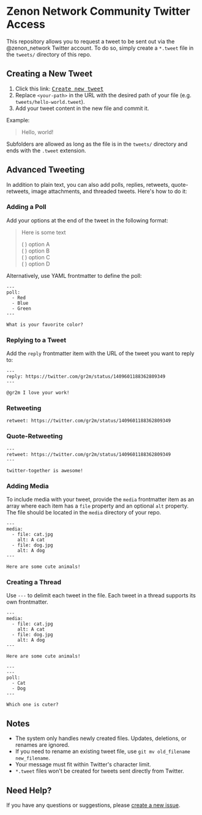 # Zenon Network Community Twitter Access

This repository allows you to request a tweet to be sent out via the @zenon_network Twitter account. To do so, simply create a `*.tweet` file in the `tweets/` directory of this repo. 

## Creating a New Tweet

1. Click this link: <kbd>[Create new tweet](../../../twitter/new/master/?filename=tweets/<your-path>.tweet)</kbd>
2. Replace `<your-path>` in the URL with the desired path of your file (e.g. `tweets/hello-world.tweet`).
3. Add your tweet content in the new file and commit it.

Example:

> Hello, world!

Subfolders are allowed as long as the file is in the `tweets/` directory and ends with the `.tweet` extension.

## Advanced Tweeting

In addition to plain text, you can also add polls, replies, retweets, quote-retweets, image attachments, and threaded tweets. Here's how to do it:

### Adding a Poll

Add your options at the end of the tweet in the following format:

> Here is some text
>
> ( ) option A  
> ( ) option B  
> ( ) option C  
> ( ) option D

Alternatively, use YAML frontmatter to define the poll:

```
---
poll:
  - Red
  - Blue
  - Green
---

What is your favorite color?
```

### Replying to a Tweet

Add the `reply` frontmatter item with the URL of the tweet you want to reply to:

```
---
reply: https://twitter.com/gr2m/status/1409601188362809349
---

@gr2m I love your work!
```

### Retweeting

```
retweet: https://twitter.com/gr2m/status/1409601188362809349
```

### Quote-Retweeting

```
---
retweet: https://twitter.com/gr2m/status/1409601188362809349
---

twitter-together is awesome!
```

### Adding Media

To include media with your tweet, provide the `media` frontmatter item as an array where each item has a `file` property and an optional `alt` property. The file should be located in the `media` directory of your repo.

```
---
media:
  - file: cat.jpg
    alt: A cat
  - file: dog.jpg
    alt: A dog
---

Here are some cute animals!
```

### Creating a Thread

Use `---` to delimit each tweet in the file. Each tweet in a thread supports its own frontmatter.

```
---
media:
  - file: cat.jpg
    alt: A cat
  - file: dog.jpg
    alt: A dog
---

Here are some cute animals!

---
---
poll:
  - Cat
  - Dog
---

Which one is cuter?
```

## Notes

- The system only handles newly created files. Updates, deletions, or renames are ignored.
- If you need to rename an existing tweet file, use `git mv old_filename new_filename`.
- Your message must fit within Twitter's character limit.
- `*.tweet` files won't be created for tweets sent directly from Twitter.

## Need Help?

If you have any questions or suggestions, please [create a new issue](../../../twitter/issues/new/).
